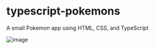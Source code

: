 # typescript-pokemons
A small Pokemon app using HTML, CSS, and TypeScript

![image](https://user-images.githubusercontent.com/10253713/83264438-5defa280-a1c0-11ea-94b5-ecc518ac1cff.png)


